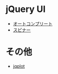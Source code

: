 # jQuery UI

- [オートコンプリート](jquery-ui.autocomplete.md)
- [スピナー](jquery-ui.spinner.md)


# その他

- [jqplot](jquery.jqplot.md)
